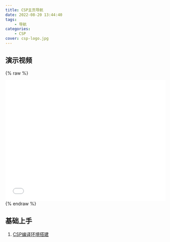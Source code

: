 ```yaml
---
title: CSP主页导航
date: 2022-08-20 13:44:40
tags:
	- 导航
categories:
    - CSP
cover: csp-logo.jpg
---
```


## 演示视频
{% raw %}
 <div style="position: relative; width: 100%; height: 0; padding-bottom: 75%;">
 <iframe src="//player.bilibili.com/player.html?aid=560829049&bvid=BV1Ke4y1b7PE&cid=838817398&page=1" scrolling="no" border="0" frameborder="no" framespacing="0" allowfullscreen="true" style="position: absolute; width: 100%; height: 100%; Left: 0; top: 0;" ></iframe></div>
 {% endraw %}

## 基础上手

1. [CSP编译环境搭建](https://xqyjlj.github.io/2022/08/20/CSP%E7%BC%96%E8%AF%91%E7%8E%AF%E5%A2%83%E6%90%AD%E5%BB%BA/)

